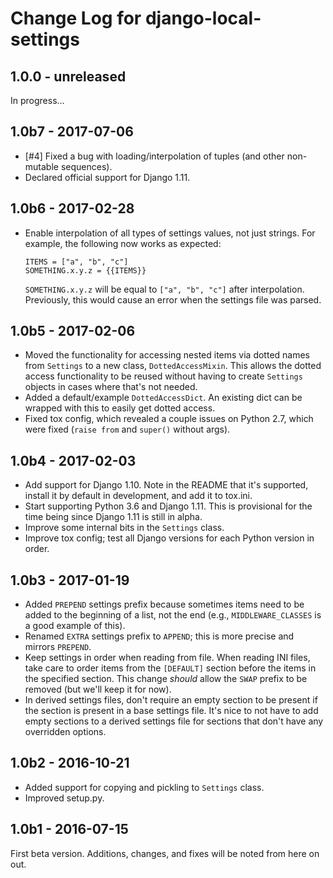 # Change Log for django-local-settings

## 1.0.0 - unreleased

In progress...

## 1.0b7 - 2017-07-06

- [#4] Fixed a bug with loading/interpolation of tuples (and other non-mutable
  sequences).
- Declared official support for Django 1.11.

## 1.0b6 - 2017-02-28

- Enable interpolation of all types of settings values, not just strings. For
  example, the following now works as expected:

      ITEMS = ["a", "b", "c"]
      SOMETHING.x.y.z = {{ITEMS}}

  `SOMETHING.x.y.z` will be equal to `["a", "b", "c"]` after interpolation.
  Previously, this would cause an error when the settings file was parsed.

## 1.0b5 - 2017-02-06

- Moved the functionality for accessing nested items via dotted names
  from `Settings` to a new class, `DottedAccessMixin`. This allows the
  dotted access functionality to be reused without having to create
  `Settings` objects in cases where that's not needed.
- Added a default/example `DottedAccessDict`. An existing dict can be
  wrapped with this to easily get dotted access.
- Fixed tox config, which revealed a couple issues on Python 2.7, which
  were fixed (`raise from` and `super()` without args).

## 1.0b4 - 2017-02-03

- Add support for Django 1.10. Note in the README that it's supported, install
  it by default in development, and add it to tox.ini.
- Start supporting Python 3.6 and Django 1.11. This is provisional for the time
  being since Django 1.11 is still in alpha.
- Improve some internal bits in the `Settings` class.
- Improve tox config; test all Django versions for each Python version in order.

## 1.0b3 - 2017-01-19

- Added `PREPEND` settings prefix because sometimes items need to be added to
  the beginning of a list, not the end (e.g., `MIDDLEWARE_CLASSES` is a good
  example of this).
- Renamed `EXTRA` settings prefix to `APPEND`; this is more precise and mirrors
  `PREPEND`.
- Keep settings in order when reading from file. When reading INI files, take
  care to order items from the `[DEFAULT]` section before the items in the
  specified section. This change *should* allow the `SWAP` prefix to be
  removed (but we'll keep it for now).
- In derived settings files, don't require an empty section to be present if
  the section is present in a base settings file. It's nice to not have to add
  empty sections to a derived settings file for sections that don't have any
  overridden options.

## 1.0b2 - 2016-10-21

- Added support for copying and pickling to `Settings` class.
- Improved setup.py.

## 1.0b1 - 2016-07-15

First beta version. Additions, changes, and fixes will be noted from here on
out.
